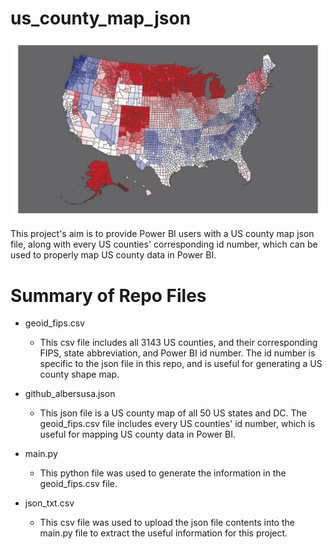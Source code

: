 # us_county_map_json

![image](county_map_example.JPG)

This project's aim is to provide Power BI users with a US county map json file, along with every US counties' corresponding id number, which can be used to properly map US county data in Power BI.

# Summary of Repo Files

* geoid_fips.csv
    * This csv file includes all 3143 US counties, and their corresponding FIPS, state abbreviation, and Power BI id number. The id number is specific to the json file in this repo, and is useful for generating a US county shape map.

* github_albersusa.json
    * This json file is a US county map of all 50 US states and DC. The geoid_fips.csv file includes every US counties' id number, which is useful for mapping US county data in Power BI.

* main.py
    * This python file was used to generate the information in the geoid_fips.csv file.

* json_txt.csv
    * This csv file was used to upload the json file contents into the main.py file to extract the useful information for this project.
